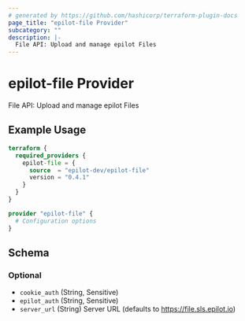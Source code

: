 ```yaml
---
# generated by https://github.com/hashicorp/terraform-plugin-docs
page_title: "epilot-file Provider"
subcategory: ""
description: |-
  File API: Upload and manage epilot Files
---
```


# epilot-file Provider

File API: Upload and manage epilot Files

## Example Usage

```terraform
terraform {
  required_providers {
    epilot-file = {
      source  = "epilot-dev/epilot-file"
      version = "0.4.1"
    }
  }
}

provider "epilot-file" {
  # Configuration options
}
```

<!-- schema generated by tfplugindocs -->
## Schema

### Optional

- `cookie_auth` (String, Sensitive)
- `epilot_auth` (String, Sensitive)
- `server_url` (String) Server URL (defaults to https://file.sls.epilot.io)
